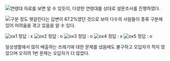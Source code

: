 
![연령대](https://user-images.githubusercontent.com/76692294/106750010-9bb79b80-666a-11eb-8a2a-0056778eab7d.png)
자료를 보면 알 수 있듯이, 다양한 연령대를 상대로 설문조사를 진행하였다.

![구분 정도](https://user-images.githubusercontent.com/76692294/106750008-9b1f0500-666a-11eb-8866-08eaa403d6d7.png)
헷갈린다는 답변이 67.2%였던 것으로 보아 다수의 사람들이
종류 구분에 있어 어려움을 겪고 있음을 알 수 있다.

![ox1](https://user-images.githubusercontent.com/76692294/106749994-96f2e780-666a-11eb-8955-df4bde8f88e1.png)
정답 : x
![ox2](https://user-images.githubusercontent.com/76692294/106749997-98241480-666a-11eb-8695-c3d0262c35d5.png)
정답 : o
![ox3](https://user-images.githubusercontent.com/76692294/106749999-98bcab00-666a-11eb-8e8c-44b0e3081ca7.png)
정답 : o
![ox4](https://user-images.githubusercontent.com/76692294/106750001-99554180-666a-11eb-8d8e-ef4ec44881a6.png)
정답 : x
![ox5](https://user-images.githubusercontent.com/76692294/106750002-99554180-666a-11eb-89c1-9e2d67c7867a.png)
정답 : o

일상생활에서 많이 배출하는 쓰레기에 대한 문제를 냈음에도 불구하고 오답자가 적지 않았으며 오히려 1번 문제는 오답자가 더 많았다.
